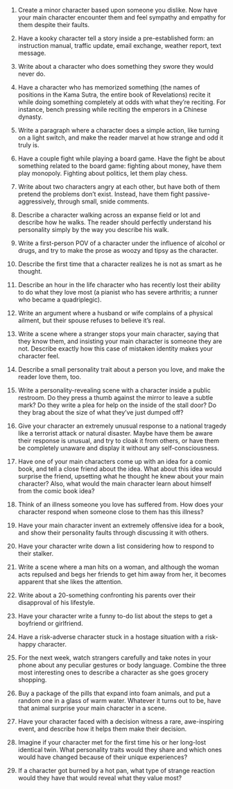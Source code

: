 1. Create a minor character based upon someone you dislike. Now have your main character encounter them and feel sympathy and empathy for them despite their faults.

23. Have a kooky character tell a story inside a pre-established form: an instruction manual, traffic update, email exchange, weather report, text message.

24. Write about a character who does something they swore they would never do.

25. Have a character who has memorized something (the names of positions in the Kama Sutra, the entire book of Revelations) recite it while doing something completely at odds with what they’re reciting. For instance, bench pressing while reciting the emperors in a Chinese dynasty.

26. Write a paragraph where a character does a simple action, like turning on a light switch, and make the reader marvel at how strange and odd it truly is.

27. Have a couple fight while playing a board game. Have the fight be about something related to the board game: fighting about money, have them play monopoly. Fighting about politics, let them play chess.

28. Write about two characters angry at each other, but have both of them pretend the problems don’t exist. Instead, have them fight passive-aggressively, through small, snide comments.

29. Describe a character walking across an expanse field or lot and describe how he walks. The reader should perfectly understand his personality simply by the way you describe his walk.

30. Write a first-person POV of a character under the influence of alcohol or drugs, and try to make the prose as woozy and tipsy as the character.

31. Describe the first time that a character realizes he is not as smart as he thought.

32. Describe an hour in the life character who has recently lost their ability to do what they love most (a pianist who has severe arthritis; a runner who became a quadriplegic).

33. Write an argument where a husband or wife complains of a physical ailment, but their spouse refuses to believe it’s real.

34. Write a scene where a stranger stops your main character, saying that they know them, and insisting your main character is someone they are not. Describe exactly how this case of mistaken identity makes your character feel.

35. Describe a small personality trait about a person you love, and make the reader love them, too.

36. Write a personality-revealing scene with a character inside a public restroom. Do they press a thumb against the mirror to leave a subtle mark? Do they write a plea for help on the inside of the stall door? Do they brag about the size of what they’ve just dumped off?

37. Give your character an extremely unusual response to a national tragedy like a terrorist attack or natural disaster. Maybe have them be aware their response is unusual, and try to cloak it from others, or have them be completely unaware and display it without any self-consciousness.

38. Have one of your main characters come up with an idea for a comic book, and tell a close friend about the idea. What about this idea would surprise the friend, upsetting what he thought he knew about your main character? Also, what would the main character learn about himself from the comic book idea?

39. Think of an illness someone you love has suffered from. How does your character respond when someone close to them has this illness?

40. Have your main character invent an extremely offensive idea for a book, and show their personality faults through discussing it with others.

41. Have your character write down a list considering how to respond to their stalker.

42. Write a scene where a man hits on a woman, and although the woman acts repulsed and begs her friends to get him away from her, it becomes apparent that she likes the attention.

43. Write about a 20-something confronting his parents over their disapproval of his lifestyle.

44. Have your character write a funny to-do list about the steps to get a boyfriend or girlfriend.

45. Have a risk-adverse character stuck in a hostage situation with a risk-happy character.

46. For the next week, watch strangers carefully and take notes in your phone about any peculiar gestures or body language. Combine the three most interesting ones to describe a character as she goes grocery shopping.

47. Buy a package of the pills that expand into foam animals, and put a random one in a glass of warm water. Whatever it turns out to be, have that animal surprise your main character in a scene.

48. Have your character faced with a decision witness a rare, awe-inspiring event, and describe how it helps them make their decision.

49. Imagine if your character met for the first time his or her long-lost identical twin. What personality traits would they share and which ones would have changed because of their unique experiences? 

50. If a character got burned by a hot pan, what type of strange reaction would they have that would reveal what they value most?
